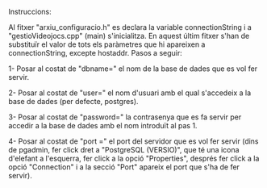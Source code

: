 Instruccions:

Al fitxer "arxiu_configuracio.h" es declara la variable connectionString i a "gestioVideojocs.cpp" (main) s'inicialitza.
En aquest últim fitxer s'han de substituïr el valor de tots els paràmetres que hi apareixen a connectionString, excepte hostaddr. 
Pasos a seguir:

1- Posar al costat de "dbname=" el nom de la base de dades que es vol fer servir.

2- Posar al costat de "user=" el nom d'usuari amb el qual s'accedeix a la base de dades (per defecte, postgres).

3- Posar al costat de "password=" la contrasenya que es fa servir per accedir a la base de dades amb el nom
introduït al pas 1.

4- Posar al costat de "port =" el port del servidor que es vol fer servir (dins de pgadmin, fer click
dret a "PostgreSQL (VERSIO)", que té una icona d'elefant a l'esquerra, fer click a la opció
"Properties", després fer click a la opció "Connection" i a la secció "Port" apareix el port que 
s'ha de fer servir).
